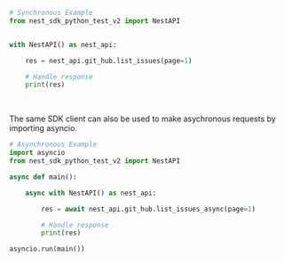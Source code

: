 <!-- Start SDK Example Usage [usage] -->
```python
# Synchronous Example
from nest_sdk_python_test_v2 import NestAPI


with NestAPI() as nest_api:

    res = nest_api.git_hub.list_issues(page=1)

    # Handle response
    print(res)
```

</br>

The same SDK client can also be used to make asychronous requests by importing asyncio.
```python
# Asynchronous Example
import asyncio
from nest_sdk_python_test_v2 import NestAPI

async def main():

    async with NestAPI() as nest_api:

        res = await nest_api.git_hub.list_issues_async(page=1)

        # Handle response
        print(res)

asyncio.run(main())
```
<!-- End SDK Example Usage [usage] -->